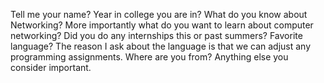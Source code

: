 
Tell me your name?
Year in college you are in?
What do you know about Networking?
More importantly what do you want to learn about computer networking?
Did you do any internships this or past summers?
Favorite language? The reason I ask about the language is that we can adjust any programming assignments. 
Where are you from? 
Anything else you consider important.
